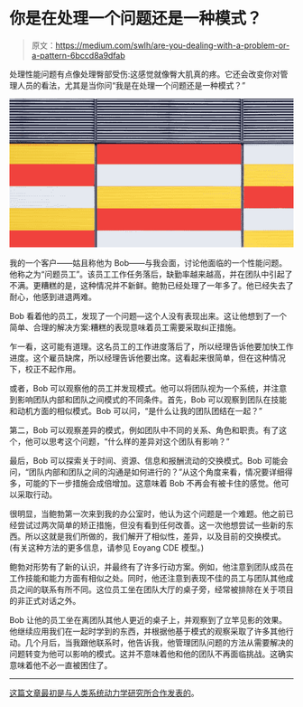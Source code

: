 # 你是在处理一个问题还是一种模式？

> 原文：<https://medium.com/swlh/are-you-dealing-with-a-problem-or-a-pattern-6bccd8a9dfab>

处理性能问题有点像处理臀部受伤:这感觉就像臀大肌真的疼。它还会改变你对管理人员的看法，尤其是当你问“我是在处理一个问题还是一种模式？”

![](img/1e743cbdb61666e25ed958ea4e6aaed6.png)

我的一个客户——姑且称他为 Bob——与我会面，讨论他面临的一个性能问题。他称之为“问题员工”。该员工工作任务落后，缺勤率越来越高，并在团队中引起了不满。更糟糕的是，这种情况并不新鲜。鲍勃已经处理了一年多了。他已经失去了耐心，他感到进退两难。

Bob 看着他的员工，发现了一个问题—这个人没有表现出来。这让他想到了一个简单、合理的解决方案:糟糕的表现意味着员工需要采取纠正措施。

乍一看，这可能有道理。这名员工的工作进度落后了，所以经理告诉他要加快工作进度。这个雇员缺席，所以经理告诉他要出席。这看起来很简单，但在这种情况下，校正不起作用。

或者，Bob 可以观察他的员工并发现模式。他可以将团队视为一个系统，并注意到影响团队内部和团队之间模式的不同条件。首先，Bob 可以观察到团队在技能和动机方面的相似模式。Bob 可以问，“是什么让我的团队团结在一起？”

第二，Bob 可以观察差异的模式，例如团队中不同的关系、角色和职责。有了这个，他可以思考这个问题，“什么样的差异对这个团队有影响？”

最后，Bob 可以探索关于时间、资源、信息和报酬流动的交换模式。Bob 可能会问，“团队内部和团队之间的沟通是如何进行的？”从这个角度来看，情况要详细得多，可能的下一步措施会成倍增加。这意味着 Bob 不再会有被卡住的感觉。他可以采取行动。

很明显，当鲍勃第一次来到我的办公室时，他认为这个问题是一个难题。他之前已经尝试过两次简单的矫正措施，但没有看到任何改善。这一次他想尝试一些新的东西。所以这就是我们所做的，我们解开了相似性，差异，以及目前的交换模式。(有关这种方法的更多信息，请参见 Eoyang CDE 模型。)

鲍勃对形势有了新的认识，并最终有了许多行动方案。例如，他注意到团队成员在工作技能和能力方面有相似之处。同时，他还注意到表现不佳的员工与团队其他成员之间的联系有所不同。这位员工坐在团队大厅的桌子旁，经常被排除在关于项目的非正式对话之外。

Bob 让他的员工坐在离团队其他人更近的桌子上，并观察到了立竿见影的效果。他继续应用我们在一起时学到的东西，并根据他基于模式的观察采取了许多其他行动。几个月后，当我跟他联系时，他告诉我，他管理团队问题的方法从需要解决的问题转变为他可以影响的模式。这并不意味着他和他的团队不再面临挑战。这确实意味着他不必一直被困住了。

_______

[这篇文章最初是与人类系统动力学研究所合作发表的](https://www.hsdinstitute.org/resources/are-you-dealing-with-a-problem-or-a-pattern-blog.html)。